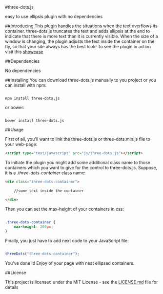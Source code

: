 #three-dots.js

easy to use ellipsis plugin with no dependencies

##Introducing
This plugin handles the situations when the text overflows its container. three-dots.js truncates the text and adds ellipsis at the end to indicate
that there is more text than it is currently visible.
When the size of a window is changing, the plugin adjusts the text inside the container on the fly, so that your site always has the best look!
To see the plugin in action visit this [showcase](http://threedots.surge.sh)

##Dependencies

No dependencies

##Installing
You can download three-dots.js manually to you project or you can install with npm:

```shell

npm install three-dots.js

```

or bower:

```shell

bower install three-dots.js

```

##Usage

First of all, you'll want to link the three-dots.js or three-dots.min.js file to your web-page:

```html
<script type="text/javascript" src="js/three-dots.js"></script>
```

To initiate the plugin you might add some additional class name to those containers which you want to give for the control to three-dots.js.
Suppose, it is a *.three-dots-container* class name:

```html
<div class="three-dots-container">
	
	//some text inside the container
	
</div>
```

Then you can set the max-height of your containers in css:

```css

.three-dots-container {
	max-height: 200px;
}

```

Finally, you just have to add next code to your JavaScript file:

```javascript

threeDots("three-dots-container");

```

You've done it! Enjoy of your page with neat ellipsed containers.

##License

This project is licensed under the MIT License - see the [LICENSE.md](https://github.com/DanDevG/three-dots.js/blob/master/LICENSE.md) file for details
